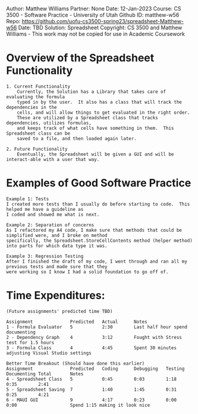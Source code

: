 
Author:		Matthew Williams
Partner:	None
Date:		12-Jan-2023
Course:		CS 3500 - Software Practice - University of Utah
Github ID:	matthew-w56
Repo:		https://github.com/uofu-cs3500-spring23/spreadsheet-Matthew-w56
Date:		TBD
Solution:	Spreadsheet
Copyright:	CS 3500 and Matthew Williams - This work may not be copied for use in Academic Coursework


# Overview of the Spreadsheet Functionality

	1. Current Functionality
		Currently, the Solution has a Library that takes care of evaluating the formula
		typed in by the user.  It also has a class that will track the dependencies in the
		cells, and will allow things to get evaluated in the right order.
		These are utilized by a Spreadsheet class that tracks dependencies, utilizes formulas,
		and keeps track of what cells have something in them.  This Spreadsheet class can be
		saved to a file, and then loaded again later.

	2. Future Functionality
		Eventually, the Spreadsheet will be given a GUI and will be interact-able with a user that way.

# Examples of Good Software Practice

	Example 1: Tests
	I created more tests than I usually do before starting to code.  This helped me have a guideline as
	I coded and showed me what is next.

	Example 2: Separation of concerns
	As I refactored my A4 code, I make sure that methods that could be simplified were, and I broke on method
	specifically, the Spreadsheet.StoreCellContents method (helper method) into parts for which data type it was.

	Example 3: Regression Testing
	After I finished the draft of my code, I went through and ran all my previous tests and made sure that they
	were working so I know I had a solid foundation to go off of.

# Time Expenditures:
	(Future assignments' predicted time TBD)

	Assignment				Predicted	Actual		Notes
	1 - Formula Evaluator	5			2:30		Last half hour spend documenting
	2 - Dependency Graph	4			3:12		Fought with Stress test for 1.5 hours
	3 - Formula Class		4			4:45		Spent 30 minutes adjusting Visual Studio settings
	
	Better Time Breakout (Should have done this earlier)
	Assignment				Predicted	Coding		Debugging	Testing		Documenting	Total		Notes
	4 - Spreadsheet Class	5			0:45		0:03		1:18		0:35		2:41
	5 - Spreadsheet Saving	7			1:40		1:45		0:31		0:25		4:21
	6 - MAUI GUI			9			4:17		0:23		0:00		0:00					Spend 1:15 making it look nice
